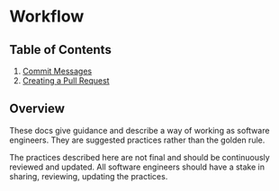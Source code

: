 # Workflow

## Table of Contents
1. [Commit Messages](commit_messages.md)
1. [Creating a Pull Request](pull_request.md)

## Overview
These docs give guidance and describe a way of working as software engineers. They are suggested practices rather than the golden rule.

The practices described here are not final and should be continuously reviewed and updated. All software engineers should have a stake
in sharing, reviewing, updating the practices.
